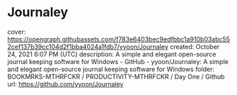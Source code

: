 # Journaley

cover: https://opengraph.githubassets.com/f783e6403bec9edfbbc1a910b03abc552cef137b39cc104d2f1bba4024a1fdb7/yyoon/Journaley
created: October 24, 2021 6:07 PM (UTC)
description: A simple and elegant open-source journal keeping software for Windows - GitHub - yyoon/Journaley: A simple and elegant open-source journal keeping software for Windows
folder: BOOKMRKS-MTHRFCKR / PRODUCTIVITY-MTHRFCKR / Day One / Github
url: https://github.com/yyoon/Journaley